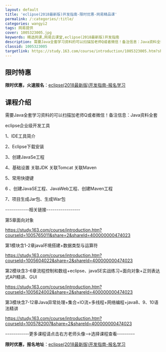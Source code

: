 ```yaml
---
layout: default
title: 'eclipse(2018最新版)开发指南-限时优惠-网易精品课'
permalink: /:categories/:title/
categories: wangyi2
tags: 网易提供
cover: 1005323005.jpg
keywords: 精选网课,网易云课堂,eclipse(2018最新版)开发指南
description: 需要Java全套学习资料的可以扫描加老师Q或者微信！备注信息：Java资料全套eclipse企业级开发工具1、IDE工具
classid: 1005323005
targetlink: https://study.163.com/course/introduction/1005323005.htm?share=1&shareId=1025206652&utm_campaign=share&utm_medium=iphoneShare&utm_source=&utm_u=1025206652
---
```


## 限时特惠

**限时优惠，火速报名**：[eclipse(2018最新版)开发指南-报名学习](https://study.163.com/course/introduction/1005323005.htm?share=1&shareId=1025206652&utm_campaign=share&utm_medium=iphoneShare&utm_source=&utm_u=1025206652)

## 课程介绍

需要Java全套学习资料的可以扫描加老师Q或者微信！备注信息：Java资料全套

eclipse企业级开发工具

 1、IDE工具简介

 2、Eclipse下载安装

 3、创建JavaSe工程

 4、基础设置  关联JDK  关联Tomcat  关联Maven

 5、常用快捷键

 6 、创建JavaSE工程、JavaWeb工程、创建Maven工程

 7、项目生成Jar包、生成War包



------------相关链接-----------------

第5章面向对象 

https://study.163.com/course/introduction.htm?courseId=1005765011&share=2&shareId=400000000474023



第1模块含1-2章java环境搭建+数据类型与运算符

https://study.163.com/course/introduction.htm?courseId=1005604022&share=2&shareId=400000000474023



第2模块含3-6章流程控制和数组+eclipse、javaSE实战练习+面向对象+正则表达式API精讲、GUI

https://study.163.com/course/introduction.htm?courseId=1005624002&share=2&shareId=400000000474023



第3模块含7-12章Java异常处理+集合+IO流+多线程+网络编程+java8、9、10语法精讲

https://study.163.com/course/introduction.htm?courseId=1005782007&share=2&shareId=400000000474023

------------更多课程请点击右方老师头像-->选择课程查看---------

**限时优惠，报名地址**：[eclipse(2018最新版)开发指南-报名学习](https://study.163.com/course/introduction/1005323005.htm?share=1&shareId=1025206652&utm_campaign=share&utm_medium=iphoneShare&utm_source=&utm_u=1025206652)

